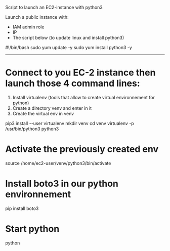 Script to launch an EC2-instance with python3

Launch a public instance with:
  - IAM admin role
  - IP
  - The script below (to update linux and install python3)


#!/bin/bash
sudo yum update -y
sudo yum install python3 -y

---------------------------------------
# Connect to you EC-2 instance then launch those 4 command lines:

  1) Install virtualenv (tools that allow to create virtual environnement for python)
  2) Create a directory venv and enter in it
  3) Create the virtual env in venv

pip3 install --user virtualenv
mkdir venv
cd venv
virtualenv -p /usr/bin/python3 python3

# Activate the previously created env
source /home/ec2-user/venv/python3/bin/activate

# Install boto3 in our python environnement
pip install boto3

# Start python
python
